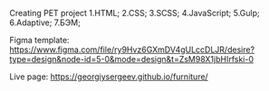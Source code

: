 

Creating PET project 
1.HTML;
2.CSS;
3.SCSS;
4.JavaScript;
5.Gulp;
6.Adaptive;
7.БЭМ;


Figma template: 
https://www.figma.com/file/ry9Hvz6GXmDV4gULccDLJR/desire?type=design&node-id=5-0&mode=design&t=ZsM98X1jbHIrfski-0

Live page:
 https://georgiysergeev.github.io/furniture/
